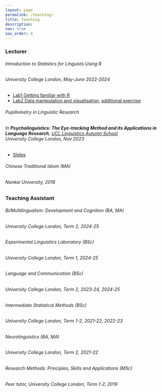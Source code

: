 ```yaml
---
layout: page
permalink: /teaching/
title: Teaching
description:
nav: true
nav_order: 4
---
```



<!------------------- Lecturer -------------------->

<h3 class="mt-4">Lecturer</h3>

<div class="card mt-3">
  <div class="p-3">
    <div class="row">
      <div class="col-sm-10">
        <h6 class="font-weight-bold">Introduction to Statistics for Linguists Using R</h6>
      </div>
    </div>
    <h6 class="font-italic mt-2 mt-sm-0">University College London, May-June 2022-2024</h6>
    <ul class="card-text font-weight-light list-group list-group-flush">
      <li class="list-group-item"><a href="/assets/html/PLINSTAT-lab-1-with-code.html" target="_blank">Lab1 Getting familiar with R</a></li> 
      <li class="list-group-item"><a href="/assets/html/PLINSTAT-lab-2-with-code.html" target="_blank">Lab2 Data manipulation and visualisation</a>, 
          <a href="/assets/html/PLINSTAT-lab-2-exercise--with-code-.html" target="_blank">additional exercise</a></li> 
    </ul>
  </div>
</div>

<div class="card mt-3">
  <div class="p-3">
    <div class="row">
      <div class="col-sm-10">
        <h6 class="font-weight-bold">Pupillometry in Linguistic Research</h6>
      </div>
    </div>
    <h6 class="font-italic mt-2 mt-sm-0">In <b>Psycholinguistics: The Eye-tracking Method and its Applications in Language Research</b>, <a href="https://sites.google.com/view/ucllinguisticsautumnschool2023/">UCL Linguistics Autumn School</a> <br> University College London, Nov 2023</h6>
    <ul class="card-text font-weight-light list-group list-group-flush">
      <li class="list-group-item"><a href="/assets/pdf/teaching/20231109_Pupillometry_KC.pdf" target="_blank">Slides</a></li>
    </ul>
  </div>
</div>

<div class="card mt-3">
  <div class="p-3">
    <div class="row">
      <div class="col-sm-10">
        <h6 class="font-weight-bold">Chinese Traditional Idiom (MA)</h6>
      </div>
    </div>
    <h6 class="font-italic mt-2 mt-sm-0">Nankai University, 2018 </h6>
  </div>
</div>


<!--------------- Teaching Assistant -------------------->

<h3 class="mt-4">Teaching Assistant</h3>

<div class="card mt-3">
  <div class="p-3">
    <div class="row">
      <div class="col-sm-10">
        <h6 class="font-weight-bold">Bi/Multilingualism: Development and Cognition (BA, MA) </h6> 
      </div>
    </div>
    <h6 class="font-italic mt-2 mt-sm-0">University College London, Term 2, 2024-25</h6>
  </div>
</div>

<div class="card mt-3">
  <div class="p-3">
    <div class="row">
      <div class="col-sm-10">
        <h6 class="font-weight-bold">Experimental Linguistics Laboratory (BSc) </h6> 
      </div>
    </div>
    <h6 class="font-italic mt-2 mt-sm-0">University College London, Term 1, 2024-25</h6>
  </div>
</div>

<div class="card mt-3">
  <div class="p-3">
    <div class="row">
      <div class="col-sm-10">
        <h6 class="font-weight-bold">Language and Communication (BSc) </h6> 
      </div>
    </div>
    <h6 class="font-italic mt-2 mt-sm-0">University College London, Term 2, 2023-24, 2024-25</h6>
  </div>
</div>

<div class="card mt-3">
  <div class="p-3">
    <div class="row">
      <div class="col-sm-10">
        <h6 class="font-weight-bold">Intermediate Statistical Methods (BSc) </h6>
      </div>
    </div>
    <h6 class="font-italic mt-2 mt-sm-0">University College London, Term 1-2, 2021-22, 2022-23</h6>
  </div>
</div>

<div class="card mt-3">
  <div class="p-3">
    <div class="row">
      <div class="col-sm-10">
        <h6 class="font-weight-bold">Neurolinguistics (BA, MA) </h6>
      </div>
    </div>
    <h6 class="font-italic mt-2 mt-sm-0">University College London, Term 2, 2021-22 </h6>
  </div>
</div>

<div class="card mt-3">
  <div class="p-3">
    <div class="row">
      <div class="col-sm-10">
        <h6 class="font-weight-bold">Research Methods: Principles, Skills and Applications (MSc) </h6>
      </div>
    </div>
    <h6 class="font-italic mt-2 mt-sm-0">Peer tutor, University College London, Term 1-2, 2019 </h6>
  </div>
</div>

